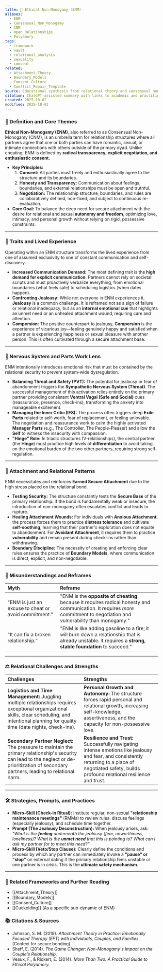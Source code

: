 ```yaml
---
title: 🌈 Ethical Non-Monogamy (ENM)
aliases:
  - ENM
  - Consensual_Non_Monogamy
  - CNM
  - Open_Relationships
  - Polyamory
tags:
  - framework
  - vault
  - relational_analysis
  - sexuality
  - consent
related:
  - Attachment_Theory
  - Boundary_Models
  - Consent_Culture
  - Conflict_Repair_Template
source: Educational synthesis from relational theory and consensual non-monogamy scholarship
citation: ChatGPT-assisted summary with links to academic and practitioner materials
created: 2025-10-02
modified: 2025-10-02
---
```

### 🧩 Definition and Core Themes

**Ethical Non-Monogamy (ENM)**, also referred to as Consensual Non-Monogamy (CNM), is an umbrella term for relationship structures where all partners agree that one or both parties can have romantic, sexual, or intimate connections with others outside of the primary dyad. Unlike cheating, ENM is defined by **radical transparency, explicit negotiation, and enthusiastic consent.**

-   **Key Principles:**
    1.  **Consent:** All parties must freely and enthusiastically agree to the structure and its boundaries.
    2.  **Honesty and Transparency:** Communication about feelings, boundaries, and external relationships must be open and truthful.
    3.  **Negotiation:** The relationship structure, boundaries, and rules are collaboratively defined, non-fixed, and subject to continuous re-evaluation.
-   **Core Goal:** To balance the deep need for secure attachment with the desire for relational and sexual **autonomy and freedom**, optimizing love, intimacy, and personal growth without relying on rigid, possessive constraints.

---

### 🌿 Traits and Lived Experience

Operating within an ENM structure transforms the lived experience from one of assumed exclusivity to one of constant communication and self-discovery.

-   **Increased Communication Demand:** The most defining trait is the **high demand for explicit communication**. Partners cannot rely on societal scripts and must proactively verbalize everything, from emotional boundaries (what feels safe) to scheduling logistics (when dates happen).
-   **Confronting Jealousy:** While not everyone in ENM experiences it, **Jealousy** is a common challenge. It is reframed not as a sign of failure or relational inadequacy, but as an **internal emotional cue** that highlights an unmet need or an unhealed attachment wound, requiring care and attention.
-   **Compersion:** The positive counterpart to jealousy, **Compersion** is the experience of vicarious joy—feeling genuinely happy and satisfied when a partner is experiencing happiness or sexual pleasure with another person. This is often cultivated through a secure attachment base.

---

### 🧠 Nervous System and Parts Work Lens

ENM intentionally introduces emotional risk that must be contained by the relational security to prevent system-wide dysregulation.

-   **Balancing Threat and Safety (PVT):** The potential for jealousy or fear of abandonment triggers the **Sympathetic Nervous System (Threat)**. The successful management of this activation relies entirely on the primary partner providing consistent **Ventral Vagal (Safe and Social)** cues (reassurance, presence, check-ins), transforming the anxiety into manageable excitement.
-   **Managing the Inner Critic (IFS):** The process often triggers deep **Exile Parts** related to self-worth, fear of replacement, or feeling unlovable. The negotiation and reassurance work to calm the highly activated **Manager Parts** (e.g., The Controller, The People-Pleaser) and allow the **Self** to witness the insecurity with compassion.
-   **"Hinge" Role:** In triadic structures (V-relationships), the central partner (the **Hinge**) must practice high levels of **differentiation** to avoid taking on the emotional burden of the two other partners, requiring strong self-regulation.

---

### 💞 Attachment and Relational Patterns

ENM necessitates and reinforces **Earned Secure Attachment** due to the high stress placed on the relational bond.

-   **Testing Security:** The structure constantly tests the **Secure Base** of the primary relationship. If the bond is fundamentally weak or insecure, the introduction of non-monogamy often escalates conflict and leads to rupture.
-   **Healing Attachment Wounds:** For individuals with **Anxious Attachment**, the process forces them to practice **distress tolerance** and cultivate **self-soothing**, learning that their partner's exploration does not equate to abandonment. For **Avoidant Attachment**, it requires them to practice **vulnerability** and remain present during check-ins rather than withdrawing.
-   **Boundary Discipline:** The necessity of creating and enforcing clear rules ensures the practice of **Boundary Models**, where communication is direct, explicit, and non-negotiable.

---

### 🔄 Misunderstandings and Reframes

| Myth | Reframe |
| :--- | :--- |
| "ENM is just an excuse to cheat or avoid commitment." | "ENM is the **opposite of cheating** because it requires radical honesty and communication. It requires *more* commitment to negotiation and vulnerability than monogamy." |
| "It can fix a broken relationship." | "ENM is like adding gasoline to a fire; it will burn down a relationship that is already unstable. It requires a **strong, stable foundation** to succeed." |

---

### ⚖️ Relational Challenges and Strengths

| Challenges | Strengths |
| :--- | :--- |
| **Logistics and Time Management:** Juggling multiple relationships requires exceptional organizational skills, clear scheduling, and intentional planning for quality time (date nights, check-ins). | **Personal Growth and Autonomy:** The structure forces rapid personal and relational growth, increasing self-knowledge, assertiveness, and the capacity for non-possessive love. |
| **Secondary Partner Neglect:** The pressure to maintain the primary relationship's security can lead to the neglect or de-prioritization of secondary partners, leading to relational harm. | **Resilience and Trust:** Successfully navigating intense emotions like jealousy and fear, and consistently returning to a place of negotiated safety, builds profound relational resilience and trust. |

---

### 🛠️ Strategies, Prompts, and Practices

-   **Micro-Skill (Check-In Ritual):** Institute regular, non-sexual **"relationship maintenance meetings"** (RMMs) to review rules, discuss feelings (especially jealousy), and schedule time together.
-   **Prompt (The Jealousy Deconstruction):** When jealousy arises, ask: *"What is the **feeling** underneath the jealousy (fear, unworthiness, loneliness)? What is the **unmet need** that this is pointing to? What can I ask my partner for to meet this need?"*
-   **Micro-Skill (Veto/Stop Clause):** Clearly define the conditions and process by which any partner can immediately invoke a **"pause" or "stop"** on external dating if the primary relationship feels unstable or one partner is in crisis. This is the **ultimate safety mechanism**.

---

### 🔗 Related Frameworks and Further Reading

-   [[Attachment_Theory]]
-   [[Boundary_Models]]
-   [[Consent_Culture]]
-   [[Cuckolding]] (As a specific sub-dynamic of ENM)

### 📚 Citations & Sources

-   Johnson, S. M. (2019). *Attachment Theory in Practice: Emotionally Focused Therapy (EFT) with Individuals, Couples, and Families.* (Context for secure bonding).
-   Sheff, E. (2014). *The Game Changer: Non-Monogamy's Impact on the Couple's Relationship.*
-   Veaux, F., & Rickert, E. (2014). *More Than Two: A Practical Guide to Ethical Polyamory.*